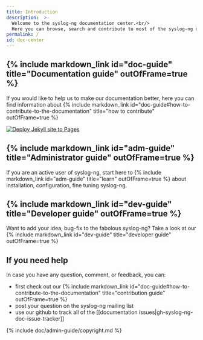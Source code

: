 ```yaml
---
title: Introduction
description:  >-
  Welcome to the syslog-ng documentation center.<br/>
  Here you can browse, search and contribute to most of the syslog-ng documentation.
permalink: /
id: doc-center
---
```


## {% include markdown_link id="doc-guide" title="Documentation guide" outOfFrame=true %}

If you would like to help us to make our documentation better, here you can find information about {% include markdown_link id="doc-guide#how-to-contribute-to-the-documentation" title="how to contribute" outOfFrame=true %}

[![Deploy Jekyll site to Pages](https://github.com/syslog-ng/doc/actions/workflows/jekyll-gh-pages.yml/badge.svg)](https://github.com/syslog-ng/doc/actions/workflows/jekyll-gh-pages.yml)

## {% include markdown_link id="adm-guide" title="Administrator guide" outOfFrame=true %}

If you are an active user of syslog-ng, start here to {% include markdown_link id="adm-guide" title="learn" outOfFrame=true %} about installation, configuration, fine tuning syslog-ng.

## {% include markdown_link id="dev-guide" title="Developer guide" outOfFrame=true %}

Want to add your idea, bug-fix to the fabolous syslog-ng? Take a look at our {% include markdown_link id="dev-guide" title="developer guide" outOfFrame=true %}

## If you need help

In case you have any question, comment, or feedback, you can:

* first check out our {% include markdown_link id="doc-guide#how-to-contribute-to-the-documentation" title="contribution guide" outOfFrame=true %}
* post your question on the syslog-ng mailing list
* use our github to track all of the [[documentation issues|gh-syslog-ng-doc-issue-tracker]]

{% include doc/admin-guide/copyright.md %}
